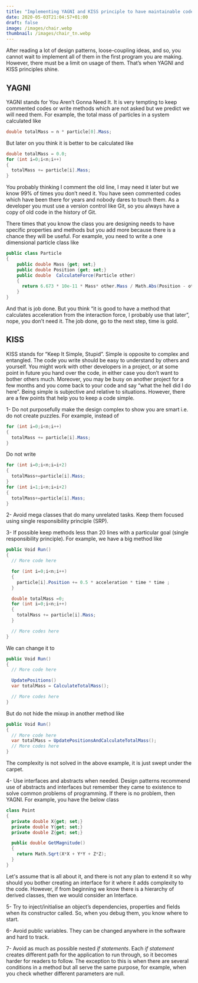 ```yaml
---
title: "Implementing YAGNI and KISS principle to have maintainable code"
date: 2020-05-03T21:04:57+01:00
draft: false
image: /images/chair.webp
thumbnail: /images/chair_tn.webp
---
```


After reading a lot of design patterns, loose-coupling ideas, and so, you cannot wait to implement all of them in the first program you are making. However, there must be a limit on usage of them. That’s when YAGNI and KISS principles shine.

## YAGNI

YAGNI stands for You Aren’t Gonna Need It. It is very tempting to keep commented codes or write methods which are not asked but we predict we will need them. For example, the total mass of particles in a system calculated like  

```c#
double totalMass = n * particle[0].Mass;
```
But later on you think it is better to be calculated like

```c#
double totalMass = 0.0;
for (int i=0;i<n;i++)
{
  totalMass += particle[i].Mass;
}
```

You probably thinking I comment the old line, I may need it later but we know 99%  of times you don’t need it. You have seen commented codes which have been there for years and nobody dares to touch them. As a developer you must use a version control like Git, so you always have a copy of old code in the history of Git.  

There times that you know the class you are designing needs to have specific properties and methods but you add more because there is a chance they will be useful. For example, you need to write a one dimensional particle class like

```c#
public class Particle
{
    public double Mass {get; set;}
    public double Position {get; set;}
    public double  CalculateForce(Particle other)
    {
      return 6.673 * 10e-11 * Mass* other.Mass / Math.Abs(Position - other.Position);
    }
}
```

And that is job done. But you think “it is good to have a method that calculates acceleration from the interaction force, I probably use that later”, nope, you don’t need it. The job done, go to the next step, time is gold.

## KISS

KISS stands for “Keep It Simple, Stupid”. Simple is opposite to complex and entangled. The code you write should be easy to understand by others and yourself. You might work with other developers in a project, or at some point in future you hand over the code, in either case you don’t want to bother others much. Moreover, you may be busy on another project for a few months and you come back to your code and say “what the hell did I do here”. Being simple is subjective and relative to situations. However, there are a few points that help you to keep a code simple.

1-	Do not purposefully make the design complex to show you are smart i.e. do not create puzzles. For example, instead of

```c#
for (int i=0;i<n;i++)
{
  totalMass += particle[i].Mass;
}
```

Do not write

```c#
for (int i=0;i<n;i=i+2)
{
  totalMass+=particle[i].Mass;
}
for (int i=1;i<n;i=i+2)
{
  totalMass+=particle[i].Mass;
}
```

2-	Avoid mega classes that do many unrelated tasks. Keep them focused using single responsibility principle (SRP).

3-	If possible keep methods less than 20 lines with a particular goal (single responsibility principle). For example, we have a big method like

```c#
public Void Run()
{
  // More code here

  for (int i=0;i<n;i++)
  {
    particle[i].Position += 0.5 * acceleration * time * time ;
  }

  double totalMass =0;
  for (int i=0;i<n;i++)
  {
    totalMass += particle[i].Mass;
  }

  // More codes here
}
```

We can change it to

```c#
public Void Run()
{
  // More code here

  UpdatePositions()
  var totalMass = CalculateTotalMass();

  // More codes here
}
```

But do not hide the mixup in another method like

```c#
public Void Run()
{
  // More code here
  var totalMass = UpdatePositionsAndCalculateTotalMass();
  // More codes here
}
```

The complexity is not solved in the above example, it is just swept under the carpet.

4-	Use interfaces and abstracts when needed. Design patterns recommend use of abstracts and interfaces but remember they came to existence to solve common problems of programming. If there is no problem, then YAGNI. For example, you have the below class

```c#
class Point
{
  private double X{get; set;}
  private double Y{get; set;}
  private double Z{get; set;}

  public double GetMagnitude()
  {
  	return Math.Sqrt(X*X + Y*Y + Z*Z);
  }
}
```

Let's assume that is all about it, and there is not any plan to extend it so why should you bother creating an interface for it where it adds complexity to the code. However, if from beginning we know there is a hierarchy of derived classes, then we would consider an Interface.

5-	Try to inject/initialise an object’s dependencies, properties and fields when its constructor called.  So, when you debug them, you know where to start.

6-	Avoid public variables. They can be changed anywhere in the software and hard to track.

7-	Avoid as much as possible nested *if statements*. Each *if statement* creates different path for the application to run through, so it becomes harder for readers to follow. The exception to this is when there are several conditions in a method but all serve the same purpose, for example, when you check whether different parameters are null.
